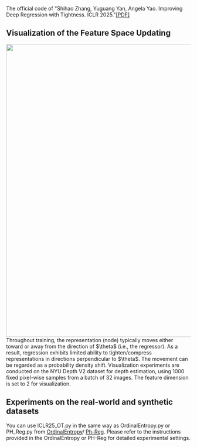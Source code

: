 The official code of "Shihao Zhang, Yuguang Yan, Angela Yao. Improving Deep Regression with Tightness. ICLR 2025."[[PDF]](https://openreview.net/pdf?id=dkoiAGjZV9)

## Visualization of the Feature Space Updating 
<img src="feature_space_updating.gif" width="800">  
Throughout training, the representation (node) typically moves either toward or away from the direction of $\theta$ (i.e., the regressor). As a result, regression exhibits limited ability to tighten/compress representations in directions perpendicular to $\theta$. The movement can be regarded as a probability density shift. Visualization experiments are conducted on the NYU Depth V2 dataset for depth estimation, using 1000 fixed pixel-wise samples from a batch of 32 images. The feature dimension is set to 2 for visualization. 


## Experiments on the real-world and synthetic datasets

You can use ICLR25_OT.py in the same way as OrdinalEntropy.py or PH_Reg.py from [OrdinalEntropy](https://github.com/needylove/OrdinalEntropy)/ [Ph-Reg](https://github.com/needylove/PH-Reg). Please refer to the instructions provided in the OrdinalEntropy or PH-Reg for detailed experimental settings.


